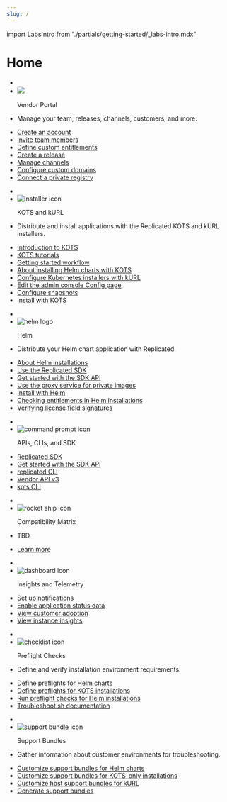 ```yaml
---
slug: /
---
```

import LabsIntro from "./partials/getting-started/_labs-intro.mdx"

# Home

<section class="tile__container">
  <ul class="tile">
    <li class="tile__header">
        <li><img src="images/icons/vendor_portal_2.png"></img></li>
        <p>Vendor Portal</p>
    </li>
    <li>
        <p>Manage your team, releases, channels, customers, and more.</p>
    </li>
    <li>
      <a href="vendor/vendor-portal-creating-account">Create an account</a>
    </li>
    <li>
      <a href="vendor/team-management#invite-members">Invite team members</a>
    </li>
    <li>
      <a href="vendor/licenses-adding-custom-fields">Define custom entitlements</a>
    </li>
    <li>
      <a href="vendor/releases-creating-releases">Create a release</a>
    </li>
    <li>
      <a href="vendor/releases-creating-channels">Manage channels</a>
    </li>
    <li>
      <a href="vendor/custom-domains-using">Configure custom domains</a>
    </li>
    <li>
      <a href="vendor/packaging-private-images">Connect a private registry</a>
    </li>
  </ul>
</section>
<section class="tile__container">
  <ul class="tile">
    <li class="tile__header">
        <li><img src="images/icons/k8s_installer.png" alt="installer icon"></img></li>
        <p>KOTS and kURL</p>
    </li>
    <li>
        <p>Distribute and install applications with the Replicated KOTS and kURL installers.</p>
    </li>
    <li>
      <a href="vendor/kots-intro-placeholder">Introduction to KOTS</a>
    </li>
    <li>
      <a href="vendor/tutorial-ui-setup">KOTS tutorials</a>
    </li>
    <li>
      <a href="vendor/distributing-workflow">Getting started workflow</a>
    </li>
    <li>
      <a href="vendor/helm-native-about">About installing Helm charts with KOTS</a>
    </li>
    <li>
      <a href="vendor/packaging-embedded-kubernetes">Configure Kubernetes installers with kURL</a>
    </li>
    <li>
      <a href="vendor/admin-console-customize-config-screen">Edit the admin console Config page</a>
    </li>
    <li>
      <a href="vendor/snapshots-configuring-backups">Configure snapshots</a>
    </li>
    <li>
      <a href="enterprise/installing-overview">Install with KOTS</a>
    </li>
  </ul>
  <ul class="tile">
    <li class="tile__header">
        <li><img src="images/icons/helm-logo.png" alt="helm logo" id="tile__header__helm"></img></li>
        <p>Helm</p>
    </li>
    <li>
        <p>Distribute your Helm chart application with Replicated.</p>
    </li>
    <li>
      <a href="vendor/helm-install">About Helm installations</a>
    </li>
    <li>
      <a href="vendor/replicated-sdk-using">Use the Replicated SDK</a>
    </li>
    <li>
      <a href="vendor/replicated-sdk-development">Get started with the SDK API</a>
    </li>
    <li>
      <a href="vendor/helm-image-registry">Use the proxy service for private images</a>
    </li>
    <li>
      <a href="vendor/install-with-helm">Install with Helm</a>
    </li>
    <li>
      <a href="vendor/licenses-reference-helm">Checking entitlements in Helm installations</a>
    </li>
    <li>
      <a href="vendor/licenses-verify-fields-sdk-api">Verifying license field signatures</a>
    </li>
  </ul>
</section>
<section class="tile__container">
   <ul class="tile">
    <li class="tile__header">
        <li><img src="images/icons/commands.png" alt="command prompt icon"></img></li>
        <p>APIs, CLIs, and SDK</p>
    </li>
    <li>
      <a href="https://www.google.com">Replicated SDK</a>
    </li>
    <li>
      <a href="https://www.google.com">Get started with the SDK API</a>
    </li>
    <li>
      <a href="reference/replicated-cli-installing">replicated CLI</a>
    </li>
    <li>
      <a href="reference/vendor-api-using">Vendor API v3</a>
    </li>
    <li>
      <a href="reference/kots-cli-getting-started">kots CLI</a>
    </li>
  </ul>
  <ul class="tile">
    <li class="tile__header">
        <li><img src="images/icons/release.png" alt="rocket ship icon"></img></li>
        <p>Compatibility Matrix</p>
    </li>
    <li>
        <p>TBD</p>
    </li>
    <li>
      <a href="/vendor/tutorial-ui-setup">Learn more</a>
    </li>
  </ul>
    <ul class="tile">
    <li class="tile__header">
        <li><img src="images/icons/dashboard_1.png" alt="dashboard icon"></img></li>
        <p>Insights and Telemetry</p>
    </li>
    <li>
      <a href="vendor/instance-notifications-config">Set up notifications</a>
    </li>
    <li>
      <a href="vendor/insights-app-status">Enable application status data</a>
    </li>
    <li>
      <a href="vendor/customer-adoption">View customer adoption</a>
    </li>
    <li>
      <a href="vendor/instance-insights-details">View instance insights</a>
    </li>
  </ul>
</section>
<section class="tile__container">
  <ul class="tile">
    <li class="tile__header">
        <li><img src="images/icons/checklist.png" alt="checklist icon"></img></li>
        <p>Preflight Checks</p>
    </li>
    <li>
        <p>Define and verify installation environment requirements.</p>
    </li>
    <li>
      <a href="vendor/preflight-helm-defining">Define preflights for Helm charts</a>
    </li>
    <li>
      <a href="vendor/preflight-kots-defining">Define preflights for KOTS installations</a>
    </li>
    <li>
      <a href="vendor/preflight-running">Run preflight checks for Helm installations</a>
    </li>
    <li>
      <a href="https://troubleshoot.sh/docs/preflight/introduction/">Troubleshoot.sh documentation</a>
    </li>
  </ul>
  <ul class="tile">
    <li class="tile__header">
        <li><img src="images/icons/support_bundle.png" alt="support bundle icon"></img></li>
        <p>Support Bundles</p>
    </li>
    <li>
        <p>Gather information about customer environments for troubleshooting.</p>
    </li>
    <li>
      <a href="vendor/support-bundle-helm-customizing">Customize support bundles for Helm charts</a>
    </li>
    <li>
      <a href="vendor/support-bundle-kots-customizing">Customize support bundles for KOTS-only installations</a>
    </li>
    <li>
      <a href="vendor/support-host-support-bundles">Customize host support bundles for kURL</a>
    </li>
    <li>
      <a href="vendor/support-bundle-generating">Generate support bundles</a>
    </li>
  </ul>
</section>
